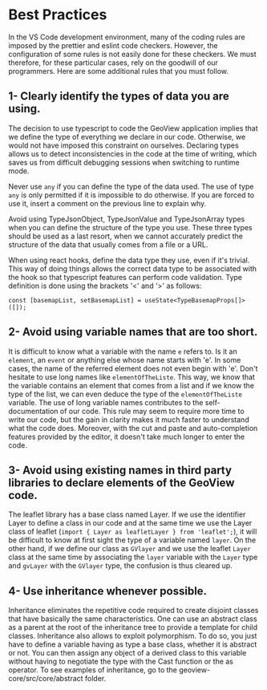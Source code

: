 # Best Practices #
In the VS Code development environment, many of the coding rules are imposed by the prettier and eslint code checkers. However, the
configuration of some rules is not easily done for these checkers. We must therefore, for these particular cases, rely on the
goodwill of our programmers. Here are some additional rules that you must follow.

## 1- Clearly identify the types of data you are using. ##

The decision to use typescript to code the GeoView application implies that we define the type of everything we declare in our
code. Otherwise, we would not have imposed this constraint on ourselves. Declaring types allows us to detect inconsistencies
in the code at the time of writing, which saves us from difficult debugging sessions when switching to runtime mode.

Never use `any` if you can define the type of the data used. The use of type `any` is only permitted if it is impossible
to do otherwise. If you are forced to use it, insert a comment on the previous line to explain why.

Avoid using TypeJsonObject, TypeJsonValue and TypeJsonArray types when you can define the structure of the type you use. These
three types should be used as a last resort, when we cannot accurately predict the structure of the data that usually comes
from a file or a URL.

When using react hooks, define the data type they use, even if it's trivial. This way of doing things allows the correct data
type to be associated with the hook so that typescript features can perform code validation. Type definition is done using the
brackets '<' and '>' as follows:

```
const [basemapList, setBasemapList] = useState<TypeBasemapProps[]>([]);
```

## 2- Avoid using variable names that are too short. ##

It is difficult to know what a variable with the name `e` refers to. Is it an `element`, an `event` or anything else whose name starts
with 'e'. In some cases, the name of the referred element does not even begin with 'e'. Don't hesitate to use long names like
`elementOfTheListe`. This way, we know that the variable contains an element that comes from a list and if we know the type of the
list, we can even deduce the type of the `elementOfTheListe` variable. The use of long variable names contributes to the
self-documentation of our code. This rule may seem to require more time to write our code, but the gain in clarity makes it much
faster to understand what the code does. Moreover, with the cut and paste and auto-completion features provided by the editor,
it doesn't take much longer to enter the code.

## 3- Avoid using existing names in third party libraries to declare elements of the GeoView code. ##

The leaflet library has a base class named Layer. If we use the identifier Layer to define a class in our code and at the same
time we use the Layer class of leaflet (`import { Layer as leafletLayer } from 'leaflet';`), it will be difficult to know at first
sight the type of a variable named `layer`. On the other hand, if we define our class as `GVlayer` and we use the leaflet `Layer` class
at the same time by associating the `layer` variable with the `Layer` type and `gvLayer` with the `GVlayer` type, the confusion is thus
cleared up.

## 4- Use inheritance whenever possible. ##

Inheritance eliminates the repetitive code required to create disjoint classes that have basically the same characteristics.
One can use an abstract class as a parent at the root of the inheritance tree to provide a template for child classes.
Inheritance also allows to exploit polymorphism. To do so, you just have to define a variable having as type a base class,
whether it is abstract or not. You can then assign any object of a derived class to this variable without having to negotiate
the type with the Cast function or the as operator. To see examples of inheritance, go to the geoview-core/src/core/abstract
folder.